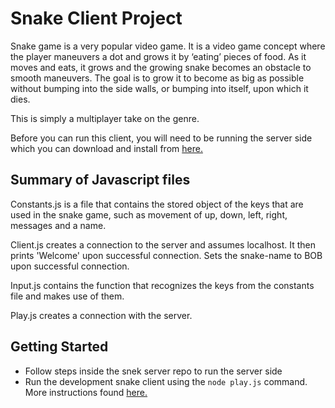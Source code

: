 # Snake Client Project

Snake game is a very popular video game. It is a video game concept where the player maneuvers a dot and grows it by ‘eating’ pieces of food. As it moves and eats, it grows and the growing snake becomes an obstacle to smooth maneuvers. The goal is to grow it to become as big as possible without bumping into the side walls, or bumping into itself, upon which it dies.

This is simply a multiplayer take on the genre.

Before you can run this client, you will need to be running the server side which you can download and install from [here.](https://github.com/AndrewGalatsan/snake-client) 

## Summary of Javascript files

Constants.js is a file that contains the stored object of the keys that are used in the snake game, such as movement of up, down, left, right, messages and a name.

Client.js creates a connection to the server and assumes localhost. It then prints 'Welcome' upon successful connection. Sets the snake-name to BOB upon successful connection.

Input.js contains the function that recognizes the keys from the constants file and makes use of them.

Play.js creates a connection with the server.


## Getting Started

- Follow steps inside the snek server repo to run the server side
- Run the development snake client using the `node play.js` command. More instructions found [here.](https://github.com/lighthouse-labs/snek-multiplayer)
